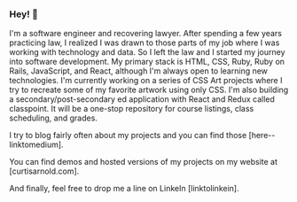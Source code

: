 ### Hey! 👋 

I'm a software engineer and recovering lawyer.  After spending a few years practicing law, I realized I was drawn to those parts of my job where I was working with technology and data.  So I left the law and I started my journey into software development. My primary stack is HTML, CSS, Ruby, Ruby on Rails, JavaScript, and React, although I'm always open to learning new technologies.  I'm currently working on a series of CSS Art projects where I try to recreate some of my favorite artwork using only CSS.  I'm also building a secondary/post-secondary ed application with React and Redux called classpoint. It will be a one-stop repository for course listings, class scheduling, and grades.  

I try to blog fairly often about my projects and you can find those [here--linktomedium]. 

You can find demos and hosted versions of my projects on my website at [curtisarnold.com].  

And finally, feel free to drop me a line on LinkeIn [linktolinkein].  

<!--
**soncrayon/soncrayon** is a ✨ _special_ ✨ repository because its `README.md` (this file) appears on your GitHub profile.

Here are some ideas to get you started:

- 🔭 I’m currently working on ...
- 🌱 I’m currently learning ...
- 👯 I’m looking to collaborate on ...
- 🤔 I’m looking for help with ...
- 💬 Ask me about ...
- 📫 How to reach me: ...
- 😄 Pronouns: ...
- ⚡ Fun fact: ...
-->
